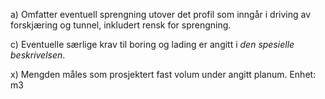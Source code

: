 a) Omfatter eventuell sprengning utover det profil som inngår i driving av forskjæring og tunnel, inkludert rensk for sprengning.

c) Eventuelle særlige krav til boring og lading er angitt i *den spesielle beskrivelsen*.

x) Mengden måles som prosjektert fast volum under angitt planum. Enhet: m3

